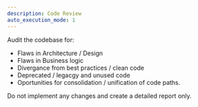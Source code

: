 ```yaml
---
description: Code Review
auto_execution_mode: 1
---
```


Audit the codebase for:

- Flaws in Architecture / Design
- Flaws in Business logic
- Divergance from best practices / clean code
- Deprecated / legacgy and unused code
- Oportunities for consolidation / unification of code paths.

Do not implement any changes and create a detailed report only.